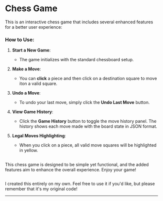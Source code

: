 # Chess Game

This is an interactive chess game that includes several enhanced features for a better user experience:

### How to Use:
1. **Start a New Game**:
   - The game initializes with the standard chessboard setup.

2. **Make a Move**:
   - You can **click** a piece and then click on a destination square to move iton a valid square.

3. **Undo a Move**:
   - To undo your last move, simply click the **Undo Last Move** button.

4. **View Game History**:
   - Click the **Game History** button to toggle the move history panel. The history shows each move made with the board state in JSON format.

5. **Legal Moves Highlighting**:
   - When you click on a piece, all valid move squares will be highlighted in yellow.

##

This chess game is designed to be simple yet functional, and the added features aim to enhance the overall experience. Enjoy your game!

##

I created this entirely on my own. Feel free to use it if you'd like, but please remember that it's my original code!

---
